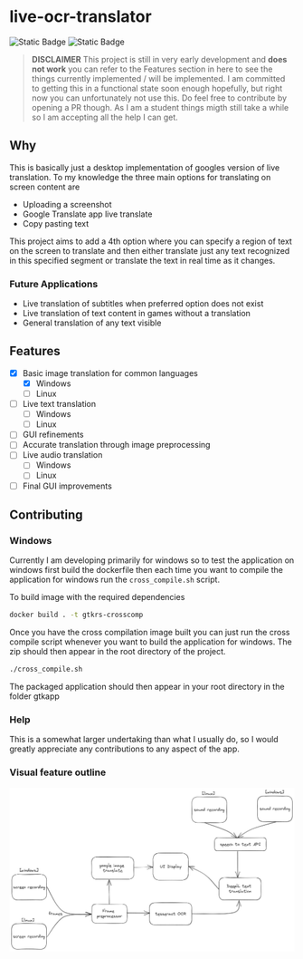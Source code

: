 # live-ocr-translator

![Static Badge](https://img.shields.io/badge/OCR-tesseract-blue)
![Static Badge](https://img.shields.io/badge/GUI-gtk-blue)

> **DISCLAIMER** This project is still in very early development and **does not work** you can refer to the Features section in here to see the things currently implemented / will be implemented. I am committed to getting this in a functional state soon enough hopefully, but right now you can unfortunately not use this. Do feel free to contribute by opening a PR though. As I am a student things migth still take a while so I am accepting all the help I can get.
## Why

This is basically just a desktop implementation of googles version of live translation. To my knowledge the three main options for translating on screen content are

- Uploading a screenshot
- Google Translate app live translate
- Copy pasting text

This project aims to add a 4th option where you can specify a region of text on the screen to translate and then either translate just any text recognized in this specified segment or translate the text in real time as it changes.

### Future Applications

- Live translation of subtitles when preferred option does not exist
- Live translation of text content in games without a translation
- General translation of any text visible

## Features

- [x] Basic image translation for common languages
  - [x] Windows
  - [ ] Linux
- [ ] Live text translation
  - [ ] Windows
  - [ ] Linux
- [ ] GUI refinements
- [ ] Accurate translation through image preprocessing
- [ ] Live audio translation
  - [ ] Windows
  - [ ] Linux
- [ ] Final GUI improvements

## Contributing

### Windows

Currently I am developing primarily for windows so to test the application on windows first build the dockerfile then each time you want to compile the application for windows run the `cross_compile.sh` script.

To build image with the required dependencies

```bash
docker build . -t gtkrs-crosscomp
```

Once you have the cross compilation image built you can just run the cross compile script whenever you want to build the application for windows. The zip should then appear in the root directory of the project.

```bash
./cross_compile.sh
```

The packaged application should then appear in your root directory in the folder gtkapp

### Help

This is a somewhat larger undertaking than what I usually do, so I would greatly appreciate any contributions to any aspect of the app.

### Visual feature outline

![image](assets/feature_outline.png)
